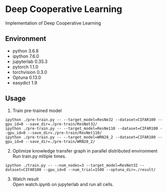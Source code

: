# Deep Cooperative Learning

Implementation of Deep Cooperative Learning


## Environment
 - python 3.6.8
 - ipython 7.6.0
 - jupyterlab 0.35.3
 - pytorch 1.1.0
 - torchvision 0.3.0
 - Optuna 0.13.0
 - easydict 1.9


## Usage
1. Train pre-trained model
```
ipython ./pre-train.py -- --target_model=ResNe32 --dataset=CIFAR100 --gpu_id=0 --save_dir=./pre-train/ResNet32/
ipython ./pre-train.py -- --target_model=ResNe110 --dataset=CIFAR100 --gpu_id=0 --save_dir=./pre-train/ResNet110/
ipython ./pre-train.py -- --target_model=WRN28_2 --dataset=CIFAR100 --gpu_id=0 --save_dir=./pre-train/WRN28_2/
```

2. Optimize knowledge transfer graph in parallel distributed environment  
Run train.py mltiple times.
```
ipython ./train.py -- --num_nodes=3 --target_model=ResNet32 --dataset=CIFAR100 --gpu_id=0 --num_trial=1500 --optuna_dir=./result/
```

3. Watch result  
Open watch.ipynb on jupyterlab and run all cells.
